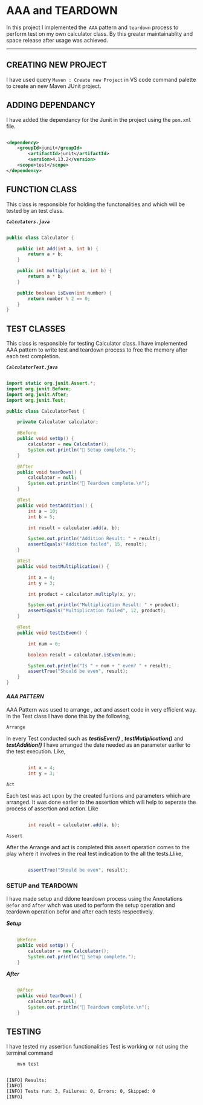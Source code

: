 # AAA and TEARDOWN

In this project I implemented the``` AAA``` pattern and ```teardown``` process to perform test on my own calculator class. By this greater maintainablity and space release after usage was achieved.

-----------------------------

## CREATING NEW PROJECT

I have used query ``` Maven : Create new Project ``` in VS code command palette to create an new Maven JUnit project.

## ADDING DEPENDANCY

I have added the dependancy for the Junit in the project using the ```pom.xml``` file.

``` xml

<dependency>
    <groupId>junit</groupId>
        <artifactId>junit</artifactId>
        <version>4.13.2</version>
    <scope>test</scope>
</dependency>

```
## FUNCTION CLASS

This class is responsible for holding the functonalities and which will be tested by an test class.

***``` Calculators.java ```***

``` java

public class Calculator {

    public int add(int a, int b) {
        return a + b;
    }

    public int multiply(int a, int b) {
        return a * b;
    }

    public boolean isEven(int number) {
        return number % 2 == 0;
    }
}

```

## TEST CLASSES

This class is responsible for testing Calculator class. I have implemented AAA pattern to write test and teardown process to free the memory after each test completion.


***``` CalculatorTest.java ```***

``` java

import static org.junit.Assert.*;
import org.junit.Before;
import org.junit.After;
import org.junit.Test;

public class CalculatorTest {

    private Calculator calculator;

    @Before
    public void setUp() {
        calculator = new Calculator();
        System.out.println("🔧 Setup complete.");
    }

    @After
    public void tearDown() {
        calculator = null;
        System.out.println("🧹 Teardown complete.\n");
    }

    @Test
    public void testAddition() {
        int a = 10;
        int b = 5;

        int result = calculator.add(a, b);

        System.out.println("Addition Result: " + result);
        assertEquals("Addition failed", 15, result);
    }

    @Test
    public void testMultiplication() {

        int x = 4;
        int y = 3;

        int product = calculator.multiply(x, y);

        System.out.println("Multiplication Result: " + product);
        assertEquals("Multiplication failed", 12, product);
    }

    @Test
    public void testIsEven() {

        int num = 6;

        boolean result = calculator.isEven(num);

        System.out.println("Is " + num + " even? " + result);
        assertTrue("Should be even", result);
    }
}

```

#### ***AAA PATTERN***

AAA Pattern was used to arrange , act and assert code in very efficient way. In the Test class I have done this by the following,

```Arrange```

In every Test conducted such as ***testIsEven()*** , ***testMutiplication()*** and ***testAddition()*** I have arranged the date needed as an parameter earlier to the test execution. Like,

``` java

        int x = 4;
        int y = 3;

```

```Act```

Each test was act upon by the created funtions and parameters which are arranged. It was done earlier to the assertion which will help to seperate the process of assertion and action. Like

``` java

        int result = calculator.add(a, b);

```

```Assert```

After the Arrange and act is completed this assert operation comes to the play where it involves in the real test indication to the all the tests.Llike,

``` java

        assertTrue("Should be even", result);

```

### SETUP and TEARDOWN

I have made setup and ddone teardown process using the Annotations ```Befor``` and ```After``` whch was used to perform the setup operation and teardown operation befor and after each tests respectively.

***Setup***

``` java

    @Before
    public void setUp() {
        calculator = new Calculator();
        System.out.println("🔧 Setup complete.");
    }

```

***After***

``` java

    @After
    public void tearDown() {
        calculator = null;
        System.out.println("🧹 Teardown complete.\n");
    }

```

## TESTING

I have tested my assertion functionalities Test is working or not using the terminal command

``` bash
    mvn test
```

``` bash

[INFO] Results:
[INFO]
[INFO] Tests run: 3, Failures: 0, Errors: 0, Skipped: 0
[INFO]

```

